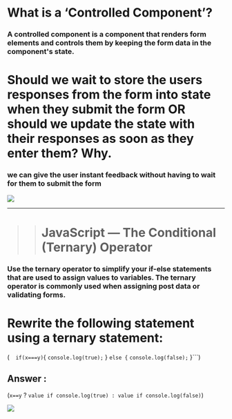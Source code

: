 # What is a ‘Controlled Component’?  

### A controlled component is a component that renders form elements and controls them by keeping the form data in the component's state.

# Should we wait to store the users responses from the form into state when they submit the form OR should we update the state with their responses as soon as they enter them? Why.


### we can give the user instant feedback without having to wait for them to submit the form


![](https://i.ytimg.com/vi/7FQS6_fOgR8/maxresdefault.jpg)

***
>> # JavaScript — The Conditional (Ternary) Operator 

### Use the ternary operator to simplify your if-else statements that are used to assign values to variables. The ternary operator is commonly used when assigning post data or validating forms.

# Rewrite the following statement using a ternary statement:

(```  if(x===y)```{
 ```console.log(true);```
  } ```else {```
 ```console.log(false);```
  }```)

## Answer : 

(```x==y``` ? ```value if console.log(true) : value if console.log(false)```)

![](https://scotch-res.cloudinary.com/image/upload/w_auto,q_auto:good,f_auto/v1562952581/jqctyinrganjts991d3w.jpg)